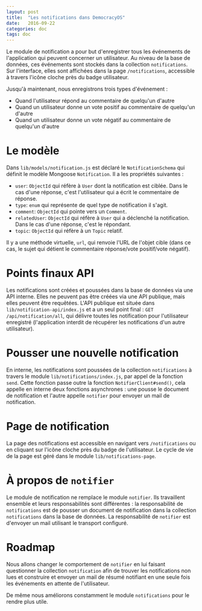 ```yaml
---
layout: post
title:  "Les notifications dans DemocracyOS"
date:   2016-09-22
categories: doc
tags: doc
---
```


Le module de notification a pour but d'enregistrer tous les événements de l'application qui peuvent concerner un utilisateur. Au niveau de la base de données, ces événements sont stockés dans la collection `notifications`. Sur l'interface, elles sont affichées dans la page `/notifications`, accessible à travers l'icône cloche près du badge utilisateur.

Jusqu'à maintenant, nous enregistrons trois types d'événement :
- Quand l'utilisateur répond au commentaire de quelqu'un d'autre
- Quand un utilisateur donne un vote positif au commentaire de quelqu'un d'autre
- Quand un utilisateur donne un vote négatif au commentaire de quelqu'un d'autre

# Le modèle
Dans `lib/models/notification.js` est déclaré le `NotificationSchema` qui définit le modèle Mongoose `Notification`. Il a les propriétés suivantes :
- `user`: `ObjectId` qui réfère à `User` dont la notification est ciblée. Dans le cas d'une réponse, c'est l'utilisateur qui a écrit le commentaire de réponse.
- `type`: `enum` qui représente de quel type de notification il s'agit.
- `comment`: `ObjectId` qui pointe vers un  `Comment`.
- `relatedUser`: `ObjectId` qui réfère à `User` qui a déclenché la notification. Dans le cas d'une réponse, c'est le répondant.
- `topic`: `ObjectId` qui réfère à un `Topic` relatif.

Il y a une méthode virtuelle, `url`, qui renvoie l'URL de l'objet cible (dans ce cas, le sujet qui détient le commentaire réponse/vote positif/vote négatif).

# Points finaux API

Les notifications sont créées et poussées dans la base de données via une API interne. Elles ne peuvent pas être créées via une API publique, mais elles peuvent être requêtées. L'API publique est située dans `lib/notification-api/index.js` et a un seul point final : `GET /api/notification/all`, 
qui délivre toutes les notification pour l'utilisateur enregistré (l'application interdit de récupérer les notifications d'un autre utilisateur).


# Pousser une nouvelle notification 

En interne, les notifications sont poussées de la collection `notifications` à travers le module `lib/notifications/index.js`, par appel de la fonction `send`. Cette fonction passe outre la fonction `NotifierClient#send()`, cela appelle en interne deux fonctions asynchrones : une pousse le document de notification et l'autre appelle `notifier` pour envoyer un mail de notification.

# Page de notification

La page des notifications est accessible en navigant vers `/notifications` ou en cliquant sur l'icône cloche près du badge de l'utilisateur. Le cycle de vie de la page est géré dans le module `lib/notifications-page`.

# À propos de `notifier`

Le module de notification ne remplace le module `notifier`. Ils travaillent ensemble et leurs responsabilités sont différentes : la responsabilité de `notifications` est de pousser un document de notification dans la collection `notifications` dans la base de données. La responsabilité de `notifier` est d'envoyer un mail utilisant le transport configuré.

# Roadmap

Nous allons changer le comportement de `notifier` en lui faisant questionner la collection `notification` afin de trouver les notifications non lues et construire et envoyer un mail de résumé notifiant en une seule fois les événements en attente de l'utilisateur. 

De même nous améliorons constamment le module `notifications` pour le rendre plus utile.
